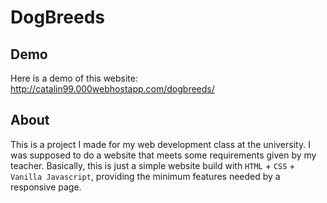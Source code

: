 # DogBreeds

## Demo

Here is a demo of this website:
<http://catalin99.000webhostapp.com/dogbreeds/>

## About

This is a project I made for my web development class at the university.
I was supposed to do a website that meets some requirements given by my teacher. Basically, this is just a simple website build with `HTML` + `CSS` + `Vanilla Javascript`, providing the minimum features needed by a responsive page.
